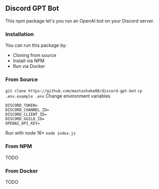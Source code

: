 ## Discord GPT Bot
This npm package let's you run an OpenAI bot on your Discord server.

### Installation
You can run this package by:
- Cloning from source
- Install via NPM
- Run via Docker

### From Source
``` git clone https://github.com/mastashake08/discord-gpt-bot ```
``` cp .env.example .env ```
Change environment variables
```
DISCORD_TOKEN=
DISCORD_CHANNEL_ID=
DISCORD_CLIENT_ID=
DISCORD_GUILD_ID=
OPENAI_API_KEY=

```
Run with node 16+
``` node index.js ```

### From NPM
TODO

### From Docker
TODO
